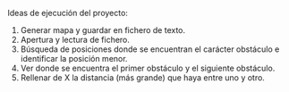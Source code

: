 Ideas de ejecución del proyecto:

1. Generar mapa y guardar en fichero de texto.
2. Apertura y lectura de fichero. 
3. Búsqueda de posiciones donde se encuentran el carácter obstáculo e identificar la posición menor.
4. Ver donde se encuentra el primer obstáculo y el siguiente obstáculo.
5. Rellenar de X la distancia (más grande) que haya entre uno y otro.
